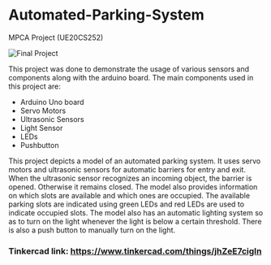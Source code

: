 # Automated-Parking-System
MPCA Project (UE20CS252)

![Final Project](https://user-images.githubusercontent.com/66276711/165364827-828994a9-1677-40ca-89ce-fc57368d10e7.png)

This project was done to demonstrate the usage of various sensors and components along with the arduino board.
The main components used in this project are:  
- Arduino Uno board  
- Servo Motors  
- Ultrasonic Sensors  
- Light Sensor
- LEDs   
- Pushbutton


This project depicts a model of an automated parking system. It uses servo motors and ultrasonic sensors for automatic barriers for entry and exit. When the ultrasonic sensor recognizes an incoming object, the barrier is opened. Otherwise it remains closed. The model also provides information on which slots are available and which ones are occupied. The available parking slots are indicated using green LEDs and red LEDs are used to indicate occupied slots. The model also has an automatic lighting system so as to turn on the light whenever the light is below a certain threshold. There is also a push button to manually turn on the light.

### Tinkercad link: https://www.tinkercad.com/things/jhZeE7cigIn
